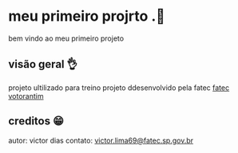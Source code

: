 # meu primeiro projrto .🧠
bem vindo ao meu primeiro projeto

## visão geral 👌
projeto ultilizado para treino 
projeto ddesenvolvido pela fatec 
[fatec votorantim](https://fatecvotorantim.cps.sp.gov.br/)

## creditos 😁
autor: victor dias
contato: victor.lima69@fatec.sp.gov.br
